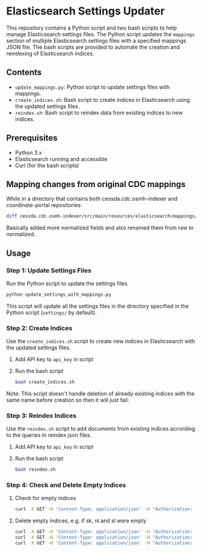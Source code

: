 # Elasticsearch Settings Updater

This repository contains a Python script and two bash scripts to help manage Elasticsearch settings files. The Python script updates the `mappings` section of multiple Elasticsearch settings files with a specified mappings JSON file. The bash scripts are provided to automate the creation and reindexing of Elasticsearch indices.

## Contents

- `update_mappings.py`: Python script to update settings files with mappings.
- `create_indices.sh`: Bash script to create indices in Elasticsearch using the updated settings files.
- `reindex.sh`: Bash script to reindex data from existing indices to new indices.

## Prerequisites

- Python 3.x
- Elasticsearch running and accessible
- Curl (for the bash scripts)

## Mapping changes from original CDC mappings

While in a directory that contains both cessda.cdc.osmh-indexer and coordinate-portal repositories:

```bash
diff cessda.cdc.osmh-indexer/src/main/resources/elasticsearch/mappings/mappings_cmmstudy.json coordinate-portal/indexing/mappings_coordinate.json
```

Basically added more normalized fields and also renamed them from raw to normalized.

## Usage

### Step 1: Update Settings Files

Run the Python script to update the settings files.

```bash
python update_settings_with_mappings.py
```

This script will update all the settings files in the directory specified in the Python script (`settings/` by default).

### Step 2: Create Indices

Use the `create_indices.sh` script to create new indices in Elasticsearch with the updated settings files.

1. Add API key to `api_key` in script

2. Run the bash script

    ```bash
    bash create_indices.sh
    ```

Note: This script doesn't handle deletion of already existing indices with the same name before creation so then it will just fail.

### Step 3: Reindex Indices

Use the `reindex.sh` script to add documents from existing indices according to the queries in reindex json files.

1. Add API key to `api_key` in script

2. Run the bash script

    ```bash
    bash reindex.sh
    ```

### Step 4: Check and Delete Empty Indices

1. Check for empty indices

    ```bash
    curl -X GET -H 'Content-Type: application/json' -H "Authorization: ApiKey replacethiswithyourapikey"  "http://localhost:9200/_cat/indices?v"
    ```

2. Delete empty indices, e.g. if sk, nl and sl were empty

    ```bash
    curl -X GET -H 'Content-Type: application/json' -H "Authorization: ApiKey replacethiswithyourapikey"  "localhost:9200/coordinate_sk"
    curl -X GET -H 'Content-Type: application/json' -H "Authorization: ApiKey replacethiswithyourapikey"  "localhost:9200/coordinate_nl"
    curl -X GET -H 'Content-Type: application/json' -H "Authorization: ApiKey replacethiswithyourapikey"  "localhost:9200/coordinate_sl"
    ```
